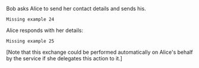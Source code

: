 
Bob asks Alice to send her contact details and sends his.


~~~~
Missing example 24
~~~~

Alice responds with her details:


~~~~
Missing example 25
~~~~

[Note that this exchange could be performed automatically on Alice's behalf by the service if she 
delegates this action to it.]



